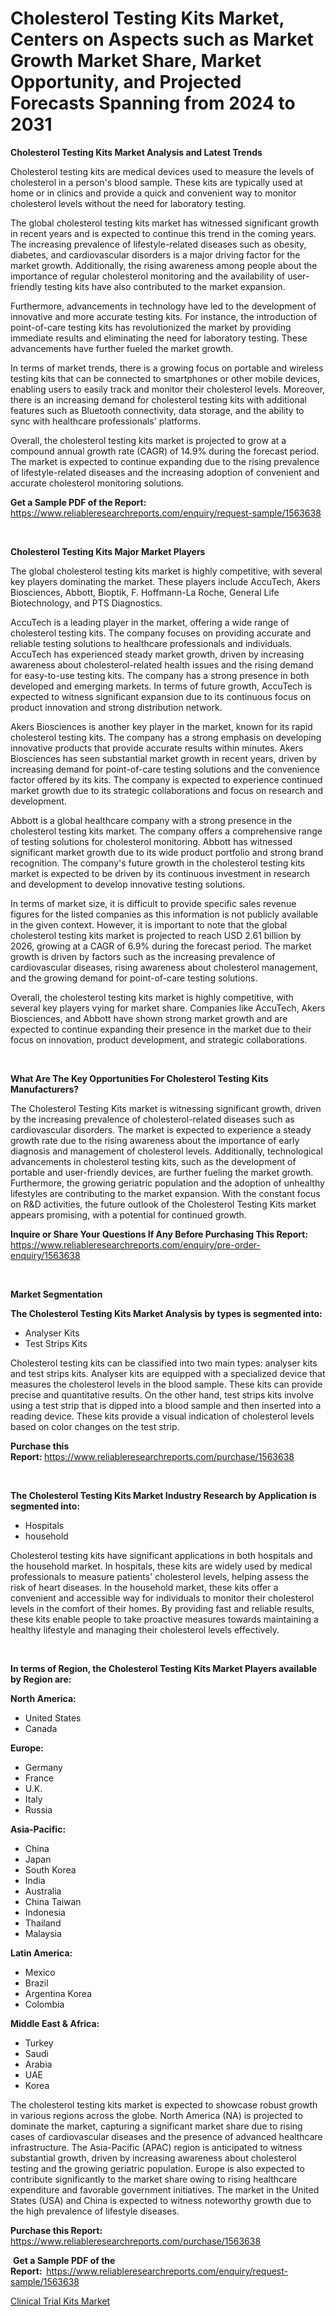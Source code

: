 <p><h1>Cholesterol Testing Kits Market, Centers on Aspects such as Market Growth Market Share, Market Opportunity, and Projected Forecasts Spanning from 2024 to 2031</h1></p><p><strong>Cholesterol Testing Kits Market Analysis and Latest Trends</strong></p>
<p><p>Cholesterol testing kits are medical devices used to measure the levels of cholesterol in a person's blood sample. These kits are typically used at home or in clinics and provide a quick and convenient way to monitor cholesterol levels without the need for laboratory testing.</p><p>The global cholesterol testing kits market has witnessed significant growth in recent years and is expected to continue this trend in the coming years. The increasing prevalence of lifestyle-related diseases such as obesity, diabetes, and cardiovascular disorders is a major driving factor for the market growth. Additionally, the rising awareness among people about the importance of regular cholesterol monitoring and the availability of user-friendly testing kits have also contributed to the market expansion.</p><p>Furthermore, advancements in technology have led to the development of innovative and more accurate testing kits. For instance, the introduction of point-of-care testing kits has revolutionized the market by providing immediate results and eliminating the need for laboratory testing. These advancements have further fueled the market growth.</p><p>In terms of market trends, there is a growing focus on portable and wireless testing kits that can be connected to smartphones or other mobile devices, enabling users to easily track and monitor their cholesterol levels. Moreover, there is an increasing demand for cholesterol testing kits with additional features such as Bluetooth connectivity, data storage, and the ability to sync with healthcare professionals' platforms.</p><p>Overall, the cholesterol testing kits market is projected to grow at a compound annual growth rate (CAGR) of 14.9% during the forecast period. The market is expected to continue expanding due to the rising prevalence of lifestyle-related diseases and the increasing adoption of convenient and accurate cholesterol monitoring solutions.</p></p>
<p><strong>Get a Sample PDF of the Report:&nbsp;</strong> <a href="https://www.reliableresearchreports.com/enquiry/request-sample/1563638">https://www.reliableresearchreports.com/enquiry/request-sample/1563638</a></p>
<p>&nbsp;</p>
<p><strong>Cholesterol Testing Kits Major Market Players</strong></p>
<p><p>The global cholesterol testing kits market is highly competitive, with several key players dominating the market. These players include AccuTech, Akers Biosciences, Abbott, Bioptik, F. Hoffmann-La Roche, General Life Biotechnology, and PTS Diagnostics.</p><p>AccuTech is a leading player in the market, offering a wide range of cholesterol testing kits. The company focuses on providing accurate and reliable testing solutions to healthcare professionals and individuals. AccuTech has experienced steady market growth, driven by increasing awareness about cholesterol-related health issues and the rising demand for easy-to-use testing kits. The company has a strong presence in both developed and emerging markets. In terms of future growth, AccuTech is expected to witness significant expansion due to its continuous focus on product innovation and strong distribution network.</p><p>Akers Biosciences is another key player in the market, known for its rapid cholesterol testing kits. The company has a strong emphasis on developing innovative products that provide accurate results within minutes. Akers Biosciences has seen substantial market growth in recent years, driven by increasing demand for point-of-care testing solutions and the convenience factor offered by its kits. The company is expected to experience continued market growth due to its strategic collaborations and focus on research and development.</p><p>Abbott is a global healthcare company with a strong presence in the cholesterol testing kits market. The company offers a comprehensive range of testing solutions for cholesterol monitoring. Abbott has witnessed significant market growth due to its wide product portfolio and strong brand recognition. The company's future growth in the cholesterol testing kits market is expected to be driven by its continuous investment in research and development to develop innovative testing solutions.</p><p>In terms of market size, it is difficult to provide specific sales revenue figures for the listed companies as this information is not publicly available in the given context. However, it is important to note that the global cholesterol testing kits market is projected to reach USD 2.61 billion by 2026, growing at a CAGR of 6.9% during the forecast period. The market growth is driven by factors such as the increasing prevalence of cardiovascular diseases, rising awareness about cholesterol management, and the growing demand for point-of-care testing solutions.</p><p>Overall, the cholesterol testing kits market is highly competitive, with several key players vying for market share. Companies like AccuTech, Akers Biosciences, and Abbott have shown strong market growth and are expected to continue expanding their presence in the market due to their focus on innovation, product development, and strategic collaborations.</p></p>
<p>&nbsp;</p>
<p><strong>What Are The Key Opportunities For Cholesterol Testing Kits Manufacturers?</strong></p>
<p><p>The Cholesterol Testing Kits market is witnessing significant growth, driven by the increasing prevalence of cholesterol-related diseases such as cardiovascular disorders. The market is expected to experience a steady growth rate due to the rising awareness about the importance of early diagnosis and management of cholesterol levels. Additionally, technological advancements in cholesterol testing kits, such as the development of portable and user-friendly devices, are further fueling the market growth. Furthermore, the growing geriatric population and the adoption of unhealthy lifestyles are contributing to the market expansion. With the constant focus on R&D activities, the future outlook of the Cholesterol Testing Kits market appears promising, with a potential for continued growth.</p></p>
<p><strong>Inquire or Share Your Questions If Any Before Purchasing This Report:</strong> <a href="https://www.reliableresearchreports.com/enquiry/pre-order-enquiry/1563638">https://www.reliableresearchreports.com/enquiry/pre-order-enquiry/1563638</a></p>
<p>&nbsp;</p>
<p><strong>Market Segmentation</strong></p>
<p><strong>The Cholesterol Testing Kits Market Analysis by types is segmented into:</strong></p>
<p><ul><li>Analyser Kits</li><li>Test Strips Kits</li></ul></p>
<p><p>Cholesterol testing kits can be classified into two main types: analyser kits and test strips kits. Analyser kits are equipped with a specialized device that measures the cholesterol levels in the blood sample. These kits can provide precise and quantitative results. On the other hand, test strips kits involve using a test strip that is dipped into a blood sample and then inserted into a reading device. These kits provide a visual indication of cholesterol levels based on color changes on the test strip.</p></p>
<p><strong>Purchase this Report:&nbsp;</strong><a href="https://www.reliableresearchreports.com/purchase/1563638">https://www.reliableresearchreports.com/purchase/1563638</a></p>
<p>&nbsp;</p>
<p><strong>The Cholesterol Testing Kits Market Industry Research by Application is segmented into:</strong></p>
<p><ul><li>Hospitals</li><li>household</li></ul></p>
<p><p>Cholesterol testing kits have significant applications in both hospitals and the household market. In hospitals, these kits are widely used by medical professionals to measure patients' cholesterol levels, helping assess the risk of heart diseases. In the household market, these kits offer a convenient and accessible way for individuals to monitor their cholesterol levels in the comfort of their homes. By providing fast and reliable results, these kits enable people to take proactive measures towards maintaining a healthy lifestyle and managing their cholesterol levels effectively.</p></p>
<p>&nbsp;</p>
<p><strong>In terms of Region, the Cholesterol Testing Kits Market Players available by Region are:</strong></p>
<p>
    <p> <strong> North America: </strong>
        <ul>
            <li>United States</li>
            <li>Canada</li>
        </ul>
        </p> 
    <p> <strong> Europe: </strong>
        <ul>
            <li>Germany</li>
            <li>France</li>
            <li>U.K.</li>
            <li>Italy</li>
            <li>Russia</li>
        </ul>
        </p> 
    <p> <strong> Asia-Pacific: </strong>
        <ul>
            <li>China</li>
            <li>Japan</li>
            <li>South Korea</li>
            <li>India</li>
            <li>Australia</li>
            <li>China Taiwan</li>
            <li>Indonesia</li>
            <li>Thailand</li>
            <li>Malaysia</li>
        </ul>
        </p> 
    <p> <strong> Latin America: </strong>
        <ul>
            <li>Mexico</li>
            <li>Brazil</li>
            <li>Argentina Korea</li>
            <li>Colombia</li>
        </ul>
        </p> 
    <p> <strong> Middle East & Africa: </strong>
        <ul>
            <li>Turkey</li>
            <li>Saudi</li>
            <li>Arabia</li>
            <li>UAE</li>
            <li>Korea</li>
        </ul>
    </p>
    </p>
<p><p>The cholesterol testing kits market is expected to showcase robust growth in various regions across the globe. North America (NA) is projected to dominate the market, capturing a significant market share due to rising cases of cardiovascular diseases and the presence of advanced healthcare infrastructure. The Asia-Pacific (APAC) region is anticipated to witness substantial growth, driven by increasing awareness about cholesterol testing and the growing geriatric population. Europe is also expected to contribute significantly to the market share owing to rising healthcare expenditure and favorable government initiatives. The market in the United States (USA) and China is expected to witness noteworthy growth due to the high prevalence of lifestyle diseases.</p></p>
<p><strong>Purchase this Report: </strong><a href="https://www.reliableresearchreports.com/purchase/1563638">https://www.reliableresearchreports.com/purchase/1563638</a></p>
<p>&nbsp;<strong>Get a Sample PDF of the Report:&nbsp;&nbsp;</strong><a href="https://www.reliableresearchreports.com/enquiry/request-sample/1563638">https://www.reliableresearchreports.com/enquiry/request-sample/1563638</a></p>
<p><strong></strong></p>
<p><p><a href="https://github.com/PeterParrish5/Market-Research-Report-List-3/blob/main/clinical-trial-kits-market.md">Clinical Trial Kits Market</a></p></p>